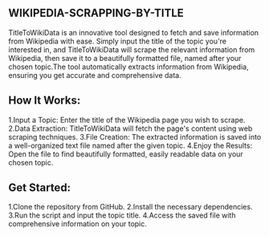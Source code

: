 WIKIPEDIA-SCRAPPING-BY-TITLE
-
TitleToWikiData is an innovative tool designed to fetch and save information from Wikipedia with ease. Simply input the title of the topic you're interested in, and TitleToWikiData will scrape the relevant information from Wikipedia, then save it to a beautifully formatted file, named after your chosen topic.The tool automatically extracts information from Wikipedia, ensuring you get accurate and comprehensive data.

How It Works:
-
1.Input a Topic: Enter the title of the Wikipedia page you wish to scrape. 2.Data Extraction: TitleToWikiData will fetch the page's content using web scraping techniques. 3.File Creation: The extracted information is saved into a well-organized text file named after the given topic. 4.Enjoy the Results: Open the file to find beautifully formatted, easily readable data on your chosen topic.

Get Started:
-
1.Clone the repository from GitHub. 2.Install the necessary dependencies. 3.Run the script and input the topic title. 4.Access the saved file with comprehensive information on your topic.
